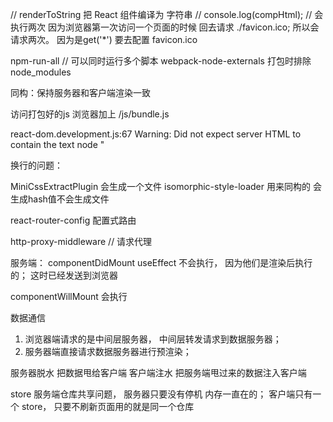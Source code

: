 // renderToString 把 React 组件编译为 字符串
// console.log(compHtml); // 会执行两次 因为浏览器第一次访问一个页面的时候 回去请求 ./favicon.ico; 所以会请求两次。 因为是get('*') 要去配置 favicon.ico

npm-run-all // 可以同时运行多个脚本
webpack-node-externals 打包时排除 node_modules


同构：保持服务器和客户端渲染一致

访问打包好的js 浏览器加上 /js/bundle.js

react-dom.development.js:67 Warning: Did not expect server HTML to contain the text node "

换行的问题：


MiniCssExtractPlugin 会生成一个文件
isomorphic-style-loader 用来同构的 会生成hash值不会生成文件


react-router-config 配置式路由

http-proxy-middleware  // 请求代理

服务端：
componentDidMount useEffect 不会执行，  因为他们是渲染后执行的； 这时已经发送到浏览器

componentWillMount 会执行

数据通信
1. 浏览器端请求的是中间层服务器， 中间层转发请求到数据服务器；
2. 服务器端直接请求数据服务器进行预渲染；


服务器脱水 把数据甩给客户端  客户端注水 把服务端甩过来的数据注入客户端

store 服务端仓库共享问题， 服务器只要没有停机 内存一直在的；
客户端只有一个 store， 只要不刷新页面用的就是同一个仓库